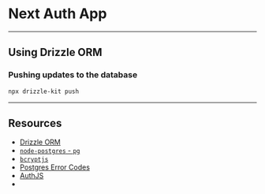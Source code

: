 # Next Auth App


---
## Using Drizzle ORM

### Pushing updates to the database

```sh
npx drizzle-kit push
```

--- 
## Resources

- [Drizzle ORM](https://orm.drizzle.team/)
- [`node-postgres` - `pg`](https://orm.drizzle.team/docs/get-started-postgresql#node-postgres)
- [`bcryptjs`](https://www.npmjs.com/package/bcryptjs)
- [Postgres Error Codes](https://www.postgresql.org/docs/current/errcodes-appendix.html)
- [AuthJS](https://authjs.dev/)
- 